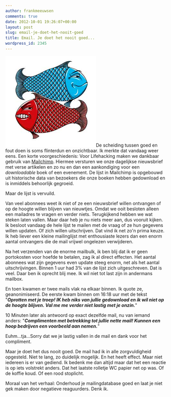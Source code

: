 ```yaml
---
author: frankmeeuwsen
comments: true
date: 2012-10-01 19:26:07+00:00
layout: post
slug: email-je-doet-het-nooit-goed
title: Email. Je doet het nooit goed...
wordpress_id: 2345
---
```


[![](../images/uploadimages/happyfish.jpg)](../images/uploadimages/happyfish.jpg)De scheiding tussen goed en fout doen is soms flinterdun en onzichtbaar. Ik merkte dat vandaag weer eens. Een korte voorgeschiedenis: Voor Lifehacking maken we dankbaar gebruik van [Mailchimp](http://mailchimp.com). Hiermee versturen we onze dagelijkse nieuwsbrief met verse artikelen en zo nu en dan een aankondiging voor een _downloadable_ boek of een evenement. De lijst in Mailchimp is opgebouwd uit historische data van bezoekers die onze boeken hebben gedownload en is inmiddels behoorlijk gegroeid.

Maar de lijst is vervuild.

<!-- more -->

Van veel abonnees weet ik niet of ze een nieuwsbrief willen ontvangen of op de hoogte willen blijven van nieuwtjes. Omdat we ooit besloten alleen een mailadres te vragen en verder niets. Terugkijkend hebben we wat steken laten vallen. Maar daar heb je nu niets meer aan, dus vooruit kijken. Ik besloot vandaag de hele lijst te mailen met de vraag of ze hun gegevens willen updaten. Of zich willen uitschrijven. Dat vind ik net zo'n prima keuze. Ik heb liever een kleine mailinglijst met enthousiaste lezers dan een enorm aantal ontvangers die de mail vrijwel ongelezen verwijderen.

Na het verzenden van de enorme mailbulk, ik ben blij dat ik er geen portokosten voor hoefde te betalen, zag ik al direct effecten. Het aantal abonnees wat zijn gegevens even update steeg enorm, net als het aantal uitschrijvingen. Binnen 1 uur had 3% van de lijst zich uitgeschreven. Dat is veel. Daar ben ik oprecht blij mee. Ik wil niet tot last zijn in andermans mailbox.

En toen kwamen er twee mails vlak na elkaar binnen. Ik quote ze, geanonimiseerd. De eerste kwam binnen om 16:18 uur met de tekst "_**Oprotten met je troep! IK heb niks van jullie gedownload en ik wil niet op de hoogte blijven. Val me me verder niet lastig met je onzin.**_"

10 Minuten later als antwoord op exact dezelfde mail, nu van iemand anders: "_**Complimenten met betrekking tot jullie nette mail! Kunnen een hoop bedrijven een voorbeeld aan nemen.**_"

Euhm...tja...Sorry dat we je lastig vallen in de mail en dank voor het compliment.

Maar je doet het dus nooit goed. De mail had ik in alle zorgvuldigheid opgesteld. Niet te lang, zo duidelijk mogelijk. En het heeft effect. Maar niet iedereen is er van gediend. Ik bedenk me dan altijd maar dat het een reactie is op iets volstrekt anders. Dat het laatste rolletje WC papier net op was. Of de koffie koud. Of een rood stoplicht.

Moraal van het verhaal: Onderhoud je mailingdatabase goed en laat je niet gek maken door negatieve reaguurders. Denk ik.


